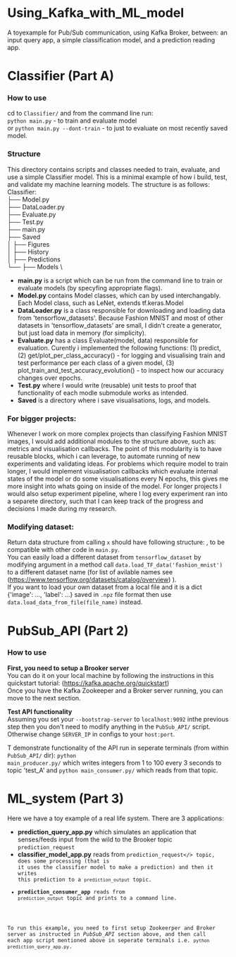 # Using_Kafka_with_ML_model
A toyexample for Pub/Sub communication, using Kafka Broker, between: an input query app, a simple classification model, and a prediction reading app.

# Classifier (Part A)
### How to use
cd to <code>Classifier/</code>  and from the command line run: \
<code>python main.py</code> - to train and evaluate model \
or <code>python main.py --dont-train</code> - to just to evaluate on most recently saved model. 
### Structure
This directory contains scripts and classes needed to train, evaluate, and use a simple Classifier model. This is a minimal example of how i build, test, and validate my machine learning models. The structure is as follows: \
Classifier: \
├── Model.py \
├── DataLoader.py \
├── Evaluate.py \
├── Test.py \
├── main.py \
├── Saved \
│   ├── Figures \
│   ├── History \
│   ├── Predictions \
└── ├── Models \
 * **main.py** is a script which can be run from the command line to train or evaluate models (by specyfing appropriate flags).
 * **Model.py** contains Model classes, which can by used interchangably. Each Model class, such as LeNet, extends tf.keras.Model
 * **DataLoader.py** is a class responsible for downloading and loading data from 'tensorflow_datasets'. Because Fashion MNIST and most of other datasets in 'tensorflow_datasets' are small, I didn't create a generator, but just load data in memory (for simplicity).
 * **Evaluate.py** has a class Evaluate(model, data) responsible for evaluation. Curently i implemented the following functions: (1) predict, (2) get/plot_per_class_accuracy() - for logging and visualising train and test performance per each class of a given model, (3) plot_train_and_test_accuracy_evolution() - to inspect how our accuracy changes over epochs.
 * **Test.py** where I would write (reusable) unit tests to proof that functionality of each modle submodule works as intended.
 * **Saved** is a directory where i save visualisations, logs, and models. 

### For bigger projects:
Whenever I work on more complex projects than classifying Fashion MNIST images, I would add additional modules to the structure above, such as: metrics and visualisation callbacks.  The point of this modularity is to have reusable blocks, which i can leverage, to automate running of new experiments and validating ideas. For problems which require model to train longer, I would implement visualisation callbacks which evaluate internal states of the model or do some visualisations every N epochs, this gives me more insight into whats going on inside of the model. For longer projects I would also setup experiment pipeline, where I log every experiment ran into a separete directory, such that I can keep track of the progress and decisions I made during my research.

### Modifying dataset:
Return data structure from calling <code>x</code> should have following structure: , to be compatible with other code in <code>main.py</code>. \
You can easily load a different dataset from <code>tensorflow_dataset</code> by modifying argument in a method call <code>data.load_TF_data('fashion_mnist')</code> to a different dataset name (for list of avilable names see (https://www.tensorflow.org/datasets/catalog/overview) ). \
If you want to load your own dataset from a local file and it is a dict {'image': ..., 'label': ...} saved in <code>.npz</code> file format then use <code>data.load_data_from_file(file_name)</code> instead.





# PubSub_API (Part 2)

### How to use
**First, you need to setup a Brooker server** \
You can do it on your local machine by following the instructions in this quickstart tutorial: (https://kafka.apache.org/quickstart) \
Once you have the Kafka Zookeeper and a Broker server running, you can move to the next section.

**Test API functionality** \
Assuming you set your <code>--bootstrap-server</code> to <code>localhost:9092</code> inthe previous step then you don't need to modify anything in the <code>PubSub_API/</code> script. Otherwise change <code>SERVER_IP</code> in configs to your <code>host:port</code>.
  
T demonstrate functionality of the API run in seperate terminals (from within <code>PubSub_API/</code> dir): <code>python main_producer.py/</code> which writes integers from 1 to 100 every 3 seconds to topic 'test_A' and <code>python main_consumer.py/</code> which reads from that topic.

# ML_system (Part 3)
Here we have a toy example of a real life system. There are 3 applications:
* **prediction_query_app.py** which simulates an application that senses/feeds input from the wild to the Brooker topic <code>prediction_request</code>
* **classifier_model_app.py** reads from <code>prediction_request</> topic, does some processing (that is it uses the classifier model to make a prediction) and then it writes this prediction to a <code>prediction_output</code> topic. 
* **prediction_consumer_app** reads from <code>prediction_output</code> topic and prints to a command line.

To run this example, you need to first setup Zookeerper and Broker server as instructed in *PubSub_API* section above, and then call each app script mentioned above in seperate terminals i.e. <code>python prediction_query_app.py</code>.

 
